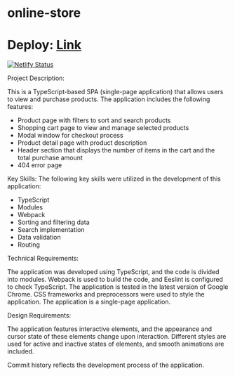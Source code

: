 # online-store

# Deploy: [Link](https://online-store-ts.netlify.app/)

[![Netlify Status](https://api.netlify.com/api/v1/badges/2b4a10ef-eb68-4a9d-b3d0-5a673bb6473d/deploy-status)](https://app.netlify.com/sites/online-store-ts/deploys)

Project Description:

This is a TypeScript-based SPA (single-page application) that allows users to view and purchase products. The application includes the following features:

- Product page with filters to sort and search products
- Shopping cart page to view and manage selected products
- Modal window for checkout process
- Product detail page with product description
- Header section that displays the number of items in the cart and the total purchase amount
- 404 error page

Key Skills:
The following key skills were utilized in the development of this application:

- TypeScript
- Modules
- Webpack
- Sorting and filtering data
- Search implementation
- Data validation
- Routing


Technical Requirements:

The application was developed using TypeScript, and the code is divided into modules. Webpack is used to build the code, and Eeslint is configured to check TypeScript. The application is tested in the latest version of Google Chrome. CSS frameworks and preprocessors were used to style the application. The application is a single-page application.

Design Requirements:

The application features interactive elements, and the appearance and cursor state of these elements change upon interaction. Different styles are used for active and inactive states of elements, and smooth animations are included.

Commit history reflects the development process of the application.



